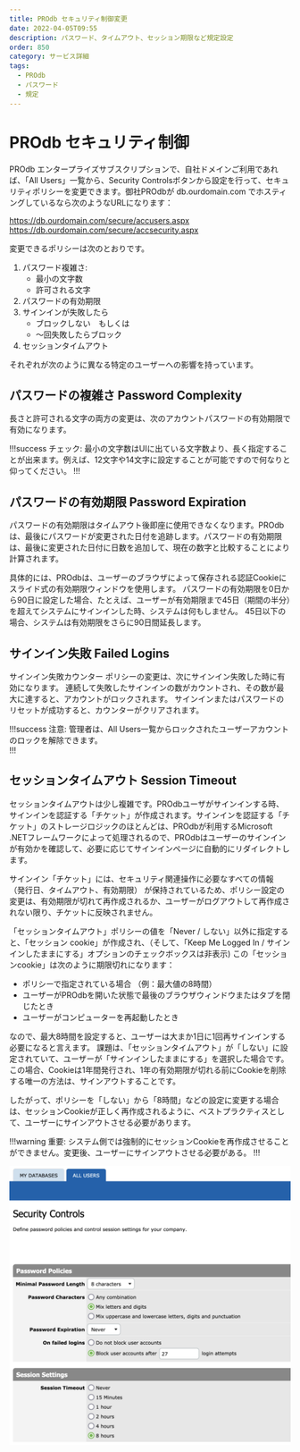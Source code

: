 ```yaml
---
title: PROdb セキュリティ制御変更
date: 2022-04-05T09:55
description: パスワード、タイムアウト、セッション期限など規定設定
order: 850
category: サービス詳細
tags:
  - PROdb
  - パスワード
  - 規定
---
```


# PROdb セキュリティ制御

PROdb エンタープライズサブスクリプションで、自社ドメインご利用であれば、「All Users」一覧から、Security Controlsボタンから設定を行って、セキュリティポリシーを変更できます。御社PROdbが db.ourdomain.com でホスティングしているなら次のようなURLになります：

https://db.ourdomain.com/secure/accusers.aspx  
https://db.ourdomain.com/secure/accsecurity.aspx

変更できるポリシーは次のとおりです。

1. パスワード複雑さ:
   * 最小の文字数
   * 許可される文字
2. パスワードの有効期限
3. サインインが失敗したら
   * ブロックしない　もしくは
   * 〜回失敗したらブロック
4. セッションタイムアウト

それぞれが次のように異なる特定のユーザーへの影響を持っています。

## パスワードの複雑さ Password Complexity

長さと許可される文字の両方の変更は、次のアカウントパスワードの有効期限で有効になります。

!!!success チェック:
最小の文字数はUIに出ている文字数より、長く指定することが出来ます。例えば、12文字や14文字に設定することが可能ですので何なりと仰ってください。
!!!

## パスワードの有効期限 Password Expiration

パスワードの有効期限はタイムアウト後即座に使用できなくなります。PROdbは、最後にパスワードが変更された日付を追跡します。パスワードの有効期限は、最後に変更された日付に日数を追加して、現在の数字と比較することにより計算されます。

具体的には、PROdbは、ユーザーのブラウザによって保存される認証Cookieにスライド式の有効期限ウィンドウを使用します。 パスワードの有効期限を0日から90日に設定した場合、たとえば、ユーザーが有効期限まで45日（期間の半分）を超えてシステムにサインインした時、システムは何もしません。 45日以下の場合、システムは有効期限をさらに90日間延長します。

## サインイン失敗 Failed Logins

サインイン失敗カウンター ポリシーの変更は、次にサインイン失敗した時に有効になります。 連続して失敗したサインインの数がカウントされ、その数が最大に達すると、アカウントがロックされます。 サインインまたはパスワードのリセットが成功すると、カウンターがクリアされます。

!!!success 注意:
管理者は、All Users一覧からロックされたユーザーアカウントのロックを解除できます。  
!!!

## セッションタイムアウト Session Timeout

セッションタイムアウトは少し複雑です。PROdbユーザがサインインする時、サインインを認証する「チケット」が作成されます。サインインを認証する「チケット」のストレージロジックのほとんどは、PROdbが利用するMicrosoft .NETフレームワークによって処理されるので、PROdbはユーザーのサインインが有効かを確認して、必要に応じてサインインページに自動的にリダイレクトします。

サインイン「チケット」には、セキュリティ関連操作に必要なすべての情報 （発行日、タイムアウト、有効期限） が保持されているため、ポリシー設定の変更は、有効期限が切れて再作成されるか、ユーザーがログアウトして再作成されない限り、チケットに反映されません。

「セッションタイムアウト」ポリシーの値を「Never / しない」以外に指定すると、「セッション cookie」が作成され、（そして、「Keep Me Logged In / サインインしたままにする」オプションのチェックボックスは非表示) この「セッションcookie」は次のように期限切れになります：

* ポリシーで指定されている場合 （例：最大値の8時間）
* ユーザーがPROdbを開いた状態で最後のブラウザウィンドウまたはタブを閉じたとき
* ユーザーがコンピューターを再起動したとき

なので、最大8時間を設定すると、ユーザーは大まか1日に1回再サインインする必要になると言えます。
課題は、「セッションタイムアウト」が「しない」に設定されていて、ユーザーが「サインインしたままにする」を選択した場合です。 この場合、Cookieは1年間発行され、1年の有効期限が切れる前にCookieを削除する唯一の方法は、サインアウトすることです。

したがって、ポリシーを「しない」から「8時間」などの設定に変更する場合は、セッションCookieが正しく再作成されるように、ベストプラクティスとして、ユーザーにサインアウトさせる必要があります。

!!!warning 重要:
システム側では強制的にセッションCookieを再作成させることができません。変更後、ユーザーにサインアウトさせる必要がある。
!!!

![図: PROdb Security Controls 画面](/static/figure-prodb-security-controls-screen.png)